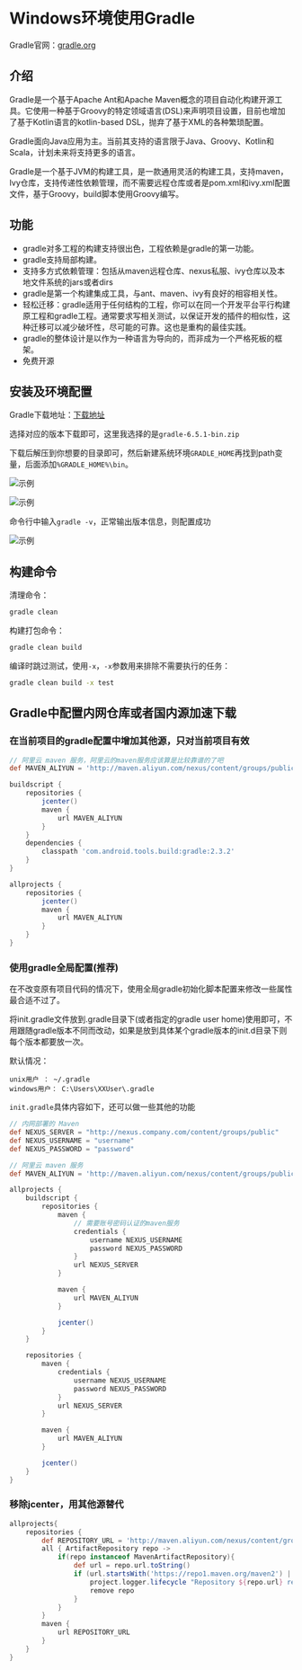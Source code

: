 # Windows环境使用Gradle

Gradle官网：[gradle.org](https://gradle.org/)

## 介绍

Gradle是一个基于Apache Ant和Apache Maven概念的项目自动化构建开源工具。它使用一种基于Groovy的特定领域语言(DSL)来声明项目设置，目前也增加了基于Kotlin语言的kotlin-based DSL，抛弃了基于XML的各种繁琐配置。

Gradle面向Java应用为主。当前其支持的语言限于Java、Groovy、Kotlin和Scala，计划未来将支持更多的语言。

Gradle是一个基于JVM的构建工具，是一款通用灵活的构建工具，支持maven， Ivy仓库，支持传递性依赖管理，而不需要远程仓库或者是pom.xml和ivy.xml配置文件，基于Groovy，build脚本使用Groovy编写。

## 功能

- gradle对多工程的构建支持很出色，工程依赖是gradle的第一功能。
- gradle支持局部构建。
- 支持多方式依赖管理：包括从maven远程仓库、nexus私服、ivy仓库以及本地文件系统的jars或者dirs
- gradle是第一个构建集成工具，与ant、maven、ivy有良好的相容相关性。
- 轻松迁移：gradle适用于任何结构的工程，你可以在同一个开发平台平行构建原工程和gradle工程。通常要求写相关测试，以保证开发的插件的相似性，这种迁移可以减少破坏性，尽可能的可靠。这也是重构的最佳实践。
- gradle的整体设计是以作为一种语言为导向的，而非成为一个严格死板的框架。
- 免费开源

## 安装及环境配置

Gradle下载地址：[下载地址](https://services.gradle.org/distributions/)

选择对应的版本下载即可，这里我选择的是`gradle-6.5.1-bin.zip`

下载后解压到你想要的目录即可，然后新建系统环境`GRADLE_HOME`再找到path变量，后面添加`%GRADLE_HOME%\bin`。

![示例](../IMG/001.png)

![示例](../IMG/002.png)

命令行中输入`gradle -v`，正常输出版本信息，则配置成功

![示例](../IMG/002.png)

## 构建命令

清理命令：

```bash
gradle clean
```

构建打包命令：

```bash
gradle clean build
```

编译时跳过测试，使用`-x`，`-x`参数用来排除不需要执行的任务：

```bash
gradle clean build -x test
```

## Gradle中配置内网仓库或者国内源加速下载

### 在当前项目的gradle配置中增加其他源，只对当前项目有效

```groovy
// 阿里云 maven 服务，阿里云的maven服务应该算是比较靠谱的了吧
def MAVEN_ALIYUN = 'http://maven.aliyun.com/nexus/content/groups/public'

buildscript {
    repositories {
        jcenter()
        maven {
            url MAVEN_ALIYUN
        }
    }
    dependencies {
        classpath 'com.android.tools.build:gradle:2.3.2'
    }
}

allprojects {
    repositories {
        jcenter()
        maven {
            url MAVEN_ALIYUN
        }
    }
}
```

### 使用gradle全局配置(推荐)

在不改变原有项目代码的情况下，使用全局gradle初始化脚本配置来修改一些属性最合适不过了。

将init.gradle文件放到.gradle目录下(或者指定的gradle user home)使用即可，不用跟随gradle版本不同而改动，如果是放到具体某个gradle版本的init.d目录下则每个版本都要放一次。

默认情况：

```properties
unix用户 ： ~/.gradle
windows用户： C:\Users\XXUser\.gradle
```

`init.gradle`具体内容如下，还可以做一些其他的功能

```groovy
// 内网部署的 Maven
def NEXUS_SERVER = "http://nexus.company.com/content/groups/public"
def NEXUS_USERNAME = "username"
def NEXUS_PASSWORD = "password"

// 阿里云 maven 服务
def MAVEN_ALIYUN = 'http://maven.aliyun.com/nexus/content/groups/public'

allprojects {
    buildscript {
        repositories {
            maven {
                // 需要账号密码认证的maven服务
                credentials {
                    username NEXUS_USERNAME
                    password NEXUS_PASSWORD
                }
                url NEXUS_SERVER
            }

            maven {
                url MAVEN_ALIYUN
            }

            jcenter()
        }
    }

    repositories {
        maven {
            credentials {
                username NEXUS_USERNAME
                password NEXUS_PASSWORD
            }
            url NEXUS_SERVER
        }

        maven {
            url MAVEN_ALIYUN
        }

        jcenter()
    }
}
```

### 移除jcenter，用其他源替代

```groovy
allprojects{
    repositories {
        def REPOSITORY_URL = 'http://maven.aliyun.com/nexus/content/groups/public'
        all { ArtifactRepository repo ->
            if(repo instanceof MavenArtifactRepository){
                def url = repo.url.toString()
                if (url.startsWith('https://repo1.maven.org/maven2') || url.startsWith('https://jcenter.bintray.com/')) {
                    project.logger.lifecycle "Repository ${repo.url} replaced by $REPOSITORY_URL."
                    remove repo
                }
            }
        }
        maven {
            url REPOSITORY_URL
        }
    }
}
```
